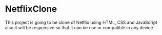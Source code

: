 # NetflixClone
This project is going to be clone of Netflix using HTML, CSS and JavaScript also it will be responsive so that it can be use or compatible in any device
